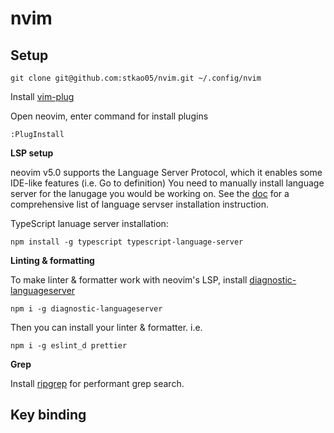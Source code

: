 # nvim

## Setup

```
git clone git@github.com:stkao05/nvim.git ~/.config/nvim
```

Install [vim-plug](https://github.com/junegunn/vim-plug)

Open neovim, enter command for install plugins

```
:PlugInstall
```

**LSP setup**

neovim v5.0 supports the Language Server Protocol, which it enables some IDE-like features (i.e. Go to definition) You need to manually install language server for the lanugage you would be working on. See the [doc](https://github.com/neovim/nvim-lspconfig/blob/master/CONFIG.md) for a comprehensive list of language servser installation instruction.

TypeScript lanuage server installation:

```
npm install -g typescript typescript-language-server
```

**Linting & formatting**

To make linter & formatter work with neovim's LSP, install [diagnostic-languageserver](https://github.com/iamcco/diagnostic-languageserver)

```
npm i -g diagnostic-languageserver
```

Then you can install your linter & formatter. i.e.

```
npm i -g eslint_d prettier
```

**Grep**

Install [ripgrep](https://github.com/BurntSushi/ripgrep) for performant grep search.

## Key binding

`<leader>` key is set to `,`

**Basic**

- `<leader>w`: save
- `<leader>q`: quit
- `<space>`: search
- `<leader><cr>`: disable search highlight
- `<leader>pp`: toggle paste mode
- `<leader>y`: copy visually selected text to clipboard
- `<leader>b`: open a new buffer at ~/buffer for scribble
- `<ctrl>` + `[hjkl]: move between window

**LSP**

- `K`: display doc
- `C-K` (inoremap): display function signature info, used while supplying function arguments
- `gd`: go to definition
- `gD`: go to definition
- `<leader>f`: format code
- `<C-[>`: jump to next error
- `<C-]>`: jump to prev error

**NERDTree**

- `<leader><leader>`: toggle
- `<leader>.`: locate file in the current buffer

**BufferExplorer**

- `<leader>o`: open BufferExplorer

**Telescope**

- `<leader>ff`: file search
- `<leader>fg`: grep search
- `<C-c>`: close telescope
